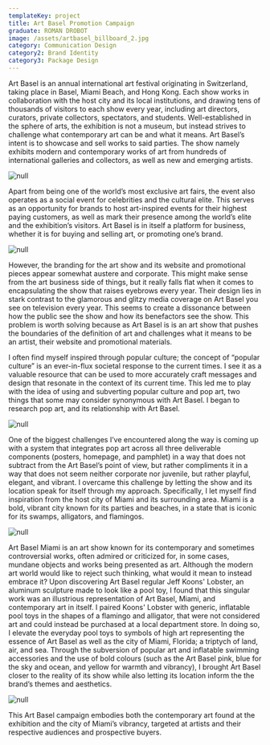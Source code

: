 ```yaml
---
templateKey: project
title: Art Basel Promotion Campaign
graduate: ROMAN DROBOT
image: /assets/artbasel_billboard_2.jpg
category: Communication Design
category2: Brand Identity
category3: Package Design
---
```

Art Basel is an annual international art festival originating in Switzerland, taking place in Basel, Miami Beach, and Hong Kong. Each show works in collaboration with the host city and its local institutions, and drawing tens of thousands of visitors to each show every year, including art directors, curators, private collectors, spectators, and students. Well-established in the sphere of arts, the exhibition is not a museum, but instead strives to challenge what contemporary art can be and what it means. Art Basel’s intent is to showcase and sell works to said parties. The show namely exhibits modern and contemporary works of art from hundreds of international galleries and collectors, as well as new and emerging artists.

![null](/assets/artbasel_subway.jpg)

Apart from being one of the world’s most exclusive art fairs, the event also operates as a social event for celebrities and the cultural elite. This serves as an opportunity for brands to host art-inspired events for their highest paying customers, as well as mark their presence among the world’s elite and the exhibition’s visitors. Art Basel is in itself a platform for business, whether it is for buying and selling art, or promoting one’s brand.

![null](/assets/artbasel_billboard_2.jpg)

However, the branding for the art show and its website and promotional pieces appear somewhat austere and corporate. This might make sense from the art business side of things, but it really falls flat when it comes to encapsulating the show that raises eyebrows every year. Their design lies in stark contrast to the glamorous and glitzy media coverage on Art Basel you see on television every year. This seems to create a dissonance between how the public see the show and how its benefactors see the show. This problem is worth solving because as Art Basel is is an art show that pushes the boundaries of the definition of art and challenges what it means to be an artist, their website and promotional materials.

I often find myself inspired through popular culture; the concept of “popular culture” is an ever-in-flux societal response to the current times. I see it as a valuable resource that can be used to more accurately craft messages and design that resonate in the context of its current time. This led me to play with the idea of using and subverting popular culture and pop art, two things that some may consider synonymous with Art Basel. I began to research pop art, and its relationship with Art Basel.

![null](/assets/artbasel_iphones.png)

One of the biggest challenges I’ve encountered along the way is coming up with a system that integrates pop art across all three deliverable components (posters, homepage, and pamphlet) in a way that does not subtract from the Art Basel’s point of view, but rather compliments it in a way that does not seem neither corporate nor juvenile, but rather playful, elegant, and vibrant. I overcame this challenge by letting the show and its location speak for itself through my approach. Specifically, I let myself find inspiration from the host city of Miami and its surrounding area. Miami is a bold, vibrant city known for its parties and beaches, in a state that is iconic for its swamps, alligators, and flamingos.

![null](/assets/artbasel3devices.png)

Art Basel Miami is an art show known for its contemporary and sometimes controversial works, often admired or criticized for, in some cases, mundane objects and works being presented as art. Although the modern art world would like to reject such thinking, what would it mean to instead embrace it? Upon discovering Art Basel regular Jeff Koons' Lobster, an aluminum sculpture made to look like a pool toy, I found that this singular work was an illustrious representation of Art Basel, Miami, and contemporary art in itself. I paired Koons' Lobster with generic, inflatable pool toys in the shapes of a flamingo and alligator, that were not considered art and could instead be purchased at a local department store. In doing so, I elevate the everyday pool toys to symbols of high art representing the essence of Art Basel as well as the city of Miami, Florida; a triptych of land, air, and sea. Through the subversion of popular art and inflatable swimming accessories and the use of bold colours (such as the Art Basel pink, blue for the sky and ocean, and yellow for warmth and vibrancy), I brought Art Basel closer to the reality of its show while also letting its location inform the the brand’s themes and aesthetics.

![null](/assets/pamphletmockup.jpg)

This Art Basel campaign embodies both the contemporary art found at the exhibition and the city of Miami’s vibrancy, targeted at artists and their respective audiences and prospective buyers.
